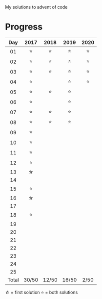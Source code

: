 My solutions to advent of code


# Progress

| Day | 2017 | 2018 | 2019 | 2020 |
|:---:|:----:|:----:|:----:|:----:|
| 01  | ⭐   | ⭐    | ⭐    | ⭐ |
| 02  | ⭐   | ⭐    | ⭐    | ⭐ |
| 03  | ⭐   | ⭐    | ⭐    | ⭐ |
| 04  | ⭐   |       | ⭐    | ⭐ |
| 05  | ⭐   | ⭐    | ⭐ |  |
| 06  | ⭐   |       | ⭐ |  |
| 07  | ⭐   | ⭐    | ⭐ |  |
| 08  | ⭐   | ⭐    | ⭐ |  |
| 09  | ⭐   |    |      |  |
| 10  | ⭐ |    |      |  |
| 11  | ⭐ |    |      |  |
| 12  | ⭐ |    |      |  |
| 13  | ☆ |     |      |  |
| 14  |    |    |      |  |
| 15  | ⭐ |    |      |  |
| 16  | ☆ |     |      |  |
| 17  |   |     |      |  |
| 18  | ⭐ |    |      |  |
| 19  |    |    |      |  |
| 20  |    |    |      |  |
| 21  |    |    |      |  |
| 22  |    |    |      |  |
| 23  |    |    |      |  |
| 24  |    |    |      |  |
| 25  |    |    |      |  |
|Total| 30/50 | 12/50 | 16/50 | 2/50 |

☆ = first solution
⭐ = both solutions
